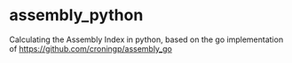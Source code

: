 # assembly_python
Calculating the Assembly Index in python, based on the go implementation of https://github.com/croningp/assembly_go
